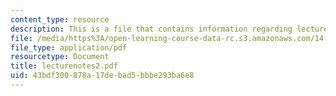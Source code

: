```yaml
---
content_type: resource
description: This is a file that contains information regarding lecture 2.
file: /media/https%3A/open-learning-course-data-rc.s3.amazonaws.com/14-662-labor-economics-ii-spring-2015/43bdf300878a17debad5bbbe293ba6e8_MIT14_662S15_lecnotes2.pdf
file_type: application/pdf
resourcetype: Document
title: lecturenotes2.pdf
uid: 43bdf300-878a-17de-bad5-bbbe293ba6e8
---
```


